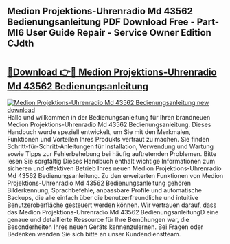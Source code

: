 ## Medion Projektions-Uhrenradio Md 43562 Bedienungsanleitung PDF Download Free - Part-MI6 User Guide Repair - Service Owner Edition CJdth

# <h2><a href="http://df5msq.blite.top/?on=Medion+Projektions-Uhrenradio+Md+43562+Bedienungsanleitung">🔗Download 👉🔴 Medion Projektions-Uhrenradio Md 43562 Bedienungsanleitung</a></h2>

[![Medion Projektions-Uhrenradio Md 43562 Bedienungsanleitung new download](https://i.imgur.com/lujVjoI.png)](http://df5msq.blite.top/?on=Medion+Projektions-Uhrenradio+Md+43562+Bedienungsanleitung)
Hallo und willkommen in der Bedienungsanleitung für Ihren brandneuen Medion Projektions-Uhrenradio Md 43562 Bedienungsanleitung. Dieses Handbuch wurde speziell entwickelt, um Sie mit den Merkmalen, Funktionen und Vorteilen Ihres Produkts vertraut zu machen. Sie finden Schritt-für-Schritt-Anleitungen für Installation, Verwendung und Wartung sowie Tipps zur Fehlerbehebung bei häufig auftretenden Problemen. Bitte lesen Sie sorgfältig Dieses Handbuch enthält wichtige Informationen zum sicheren und effektiven Betrieb Ihres neuen Medion Projektions-Uhrenradio Md 43562 Bedienungsanleitung. Zu den erweiterten Funktionen von Medion Projektions-Uhrenradio Md 43562 Bedienungsanleitung gehören Bilderkennung, Sprachbefehle, anpassbare Profile und automatische Backups, die alle einfach über die benutzerfreundliche und intuitive Benutzeroberfläche gesteuert werden können. Wir vertrauen darauf, dass das Medion Projektions-Uhrenradio Md 43562 BedienungsanleitungD eine genaue und detaillierte Ressource für Ihre Bemühungen war, die Besonderheiten Ihres neuen Geräts kennenzulernen. Bei Fragen oder Bedenken wenden Sie sich bitte an unser Kundendienstteam.
